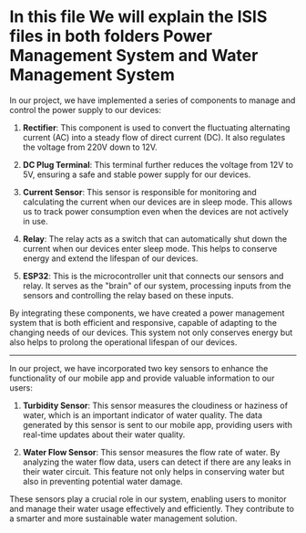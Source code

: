 # In this file We will explain the ISIS files in both folders Power Management System and Water Management System

In our project, we have implemented a series of components to manage and control the power supply to our devices:

1. **Rectifier**: This component is used to convert the fluctuating alternating current (AC) into a steady flow of direct current (DC). It also regulates the voltage from 220V down to 12V.

2. **DC Plug Terminal**: This terminal further reduces the voltage from 12V to 5V, ensuring a safe and stable power supply for our devices.

3. **Current Sensor**: This sensor is responsible for monitoring and calculating the current when our devices are in sleep mode. This allows us to track power consumption even when the devices are not actively in use.

4. **Relay**: The relay acts as a switch that can automatically shut down the current when our devices enter sleep mode. This helps to conserve energy and extend the lifespan of our devices.

5. **ESP32**: This is the microcontroller unit that connects our sensors and relay. It serves as the "brain" of our system, processing inputs from the sensors and controlling the relay based on these inputs.

By integrating these components, we have created a power management system that is both efficient and responsive, capable of adapting to the changing needs of our devices. This system not only conserves energy but also helps to prolong the operational lifespan of our devices.

****

In our project, we have incorporated two key sensors to enhance the functionality of our mobile app and provide valuable information to our users:

1. **Turbidity Sensor**: This sensor measures the cloudiness or haziness of water, which is an important indicator of water quality. The data generated by this sensor is sent to our mobile app, providing users with real-time updates about their water quality.

2. **Water Flow Sensor**: This sensor measures the flow rate of water. By analyzing the water flow data, users can detect if there are any leaks in their water circuit. This feature not only helps in conserving water but also in preventing potential water damage.

These sensors play a crucial role in our system, enabling users to monitor and manage their water usage effectively and efficiently. They contribute to a smarter and more sustainable water management solution.
